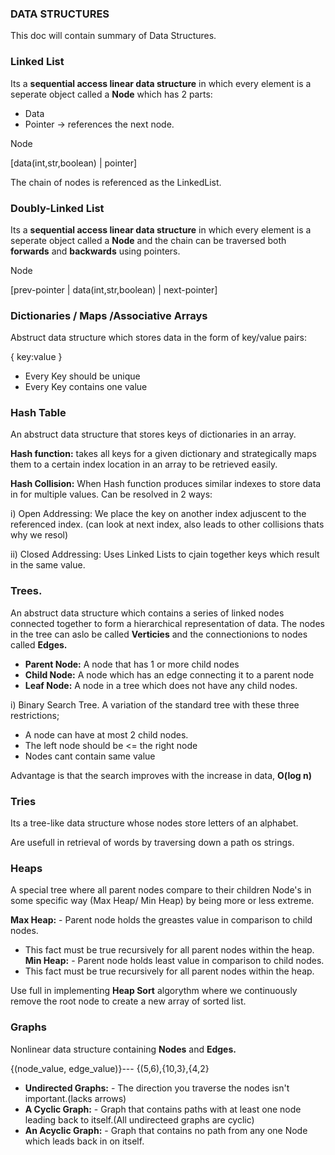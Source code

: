 ### DATA STRUCTURES

This doc will contain summary of Data Structures. 

### Linked List
Its a **sequential access linear data structure** in which every element is a seperate object called a **Node** which has 2 parts:

- Data
- Pointer -> references the next node. 

Node

[data(int,str,boolean) | pointer]
 
The chain of nodes is referenced as the LinkedList.

### Doubly-Linked List
Its a **sequential access linear data structure** in which every element is a seperate object called a **Node** and the chain can be traversed both **forwards** and **backwards** using pointers.

Node

[prev-pointer | data(int,str,boolean) | next-pointer]

### Dictionaries / Maps /Associative Arrays
Abstruct data structure which stores data in the form of key/value pairs:

{ key:value }

- Every Key should be unique
- Every Key contains one value


### Hash Table
An abstruct data structure that stores keys of dictionaries in an array.

**Hash function:** takes all keys for a given dictionary and strategically maps them to a certain index location in an array to be retrieved easily.

**Hash Collision:** When Hash function produces similar indexes to store data in for multiple values. Can be resolved in 2 ways: 

i) Open Addressing: We place the key on another index adjuscent to the referenced index. (can look at next index, also leads to other collisions thats why we resol)

ii) Closed Addressing: Uses Linked Lists to cjain together keys which result in the same value.


### Trees.

An abstruct data structure which contains a series of linked nodes connected together to form a hierarchical representation of data.
The nodes in the tree can aslo be called **Verticies** and the connectionions to nodes called **Edges.**

 - **Parent Node:** A node that has 1 or more child nodes
 - **Child Node:** A node which has an edge connecting it to a parent node
 - **Leaf Node:** A node in a tree which does not have any child nodes.

i) Binary Search Tree.
A variation of the standard tree with these three restrictions;
 - A node can have at most 2 child nodes.
 - The left node should be <= the right node
 - Nodes cant contain same value 

Advantage is that the search improves with the increase in data, **O(log n)**
  
### Tries
Its a tree-like data structure whose nodes store letters of an alphabet.

Are usefull in retrieval of words by traversing down a path os strings.

### Heaps

A special tree where all parent nodes compare to their children Node's in some specific way (Max Heap/ Min Heap) by being more or less extreme.

**Max Heap:** - Parent node holds the greastes value in comparison to child nodes.
 - This fact must be true recursively for all parent nodes within the heap.
**Min Heap:** - Parent node holds least value in comparison to child nodes.
 - This fact must be true recursively for all parent nodes within the heap.

Use full in implementing **Heap Sort** algorythm where we continuously remove the root node to create a new array of sorted list.


### Graphs

Nonlinear data structure containing **Nodes** and **Edges.**

{(node_value, edge_value)}--- {(5,6),{10,3},{4,2}

- **Undirected Graphs:** - The direction you traverse the nodes isn't important.(lacks arrows)
- **A Cyclic Graph:** - Graph that contains paths with at least one node leading back to itself.(All undirecteed graphs are cyclic)
- **An Acyclic Graph:** - Graph that contains no path from any one Node which leads back in on itself.
